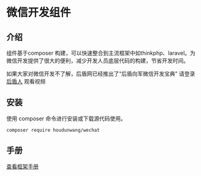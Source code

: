 # 微信开发组件

## 介绍

组件基于composer 构建，可以快速整合到主流框架中如thinkphp、laravel。为微信开发提供了很大的便利，减少开发人员底层代码的构建，节省开发时间。

如果大家对微信开发不了解，后盾网已经推出了“后盾向军微信开发宝典" 请登录 [后盾人](http://www.houdunren.com) 观看视频

## 安装

使用 composer 命令进行安装或下载源代码使用。

```
composer require houdunwang/wechat
```
## 手册

[查看框架手册](http://www.kancloud.cn/houdunwang/wechat/232825)